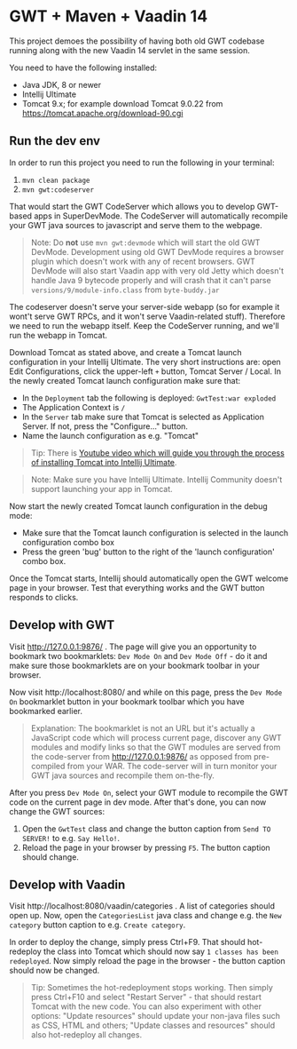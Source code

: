 # GWT + Maven + Vaadin 14

This project demoes the possibility of having both old
GWT codebase running along with the new Vaadin 14 servlet
in the same session.

You need to have the following installed:

* Java JDK, 8 or newer
* Intellij Ultimate
* Tomcat 9.x; for example download Tomcat 9.0.22 from https://tomcat.apache.org/download-90.cgi

## Run the dev env
 
In order to run this project you need to run the following in your terminal: 

1. `mvn clean package`
2. `mvn gwt:codeserver`

That would start the GWT CodeServer which allows you to develop GWT-based apps
in SuperDevMode. The CodeServer will
automatically recompile your GWT java sources to javascript and serve them to
the webpage.

> Note: Do **not** use `mvn gwt:devmode` which will start the old GWT DevMode.
Development using old GWT DevMode requires a browser plugin which doesn't work with
any of recent browsers. GWT DevMode will also start Vaadin app with very old Jetty
which doesn't handle Java 9 bytecode properly and will crash that it can't parse `versions/9/module-info.class` from `byte-buddy.jar`

The codeserver doesn't serve your server-side webapp (so for example it wont't serve GWT RPCs,
and it won't serve Vaadin-related stuff).
Therefore we need to run the webapp itself. Keep the CodeServer running, and we'll
run the webapp in Tomcat.

Download Tomcat as stated above, and
create a Tomcat launch configuration in your Intellij Ultimate. The very short
instructions are: open Edit Configurations, click the upper-left `+` button,
Tomcat Server / Local. In the newly created Tomcat launch configuration make sure that:

* In the `Deployment` tab the following is deployed:
`GwtTest:war exploded`
* The Application Context is `/`
* In the `Server` tab make sure that Tomcat is selected as Application Server. If not,
press the "Configure..." button.
* Name the launch configuration as e.g. "Tomcat"

> Tip: There is [Youtube video which will guide you through the process of
installing Tomcat into Intellij Ultimate](https://www.youtube.com/watch?v=M0Q7D03bYXc&t=10s).

> Note: Make sure you have Intellij Ultimate. Intellij Community doesn't support launching
your app in Tomcat.

Now start the newly created Tomcat launch configuration in the debug mode:
* Make sure that the Tomcat launch configuration is selected in the launch configuration combo box
* Press the green 'bug' button to the right of the 'launch configuration' combo box.
 
Once the Tomcat starts,
Intellij should automatically open the GWT welcome page in your browser. Test that
everything works and the GWT button responds to clicks.

## Develop with GWT

Visit http://127.0.0.1:9876/ . The page will give you an opportunity
to bookmark two bookmarklets: `Dev Mode On` and `Dev Mode Off` - do it
and make sure those bookmarklets are on your bookmark toolbar in your browser.

Now visit http://localhost:8080/ and while on this page, press the `Dev Mode On` bookmarklet button
in your bookmark toolbar which you have bookmarked earlier.

> Explanation: The bookmarklet is not
an URL but it's actually a JavaScript code which will process current page, discover any
GWT modules and modify links so that the GWT modules are served from the code-server
from http://127.0.0.1:9876/ as opposed from pre-compiled from your WAR.
The code-server will in turn monitor your GWT java sources and recompile them on-the-fly.

After you press `Dev Mode On`, select your GWT module to recompile the
GWT code on the current page in dev mode. After that's done, you can now change the
GWT sources:

1. Open the `GwtTest` class and change the button caption from `Send TO SERVER!` to e.g.
  `Say Hello!`.
2. Reload the page in your browser by pressing `F5`. The button caption should change.

## Develop with Vaadin

Visit http://localhost:8080/vaadin/categories . A list of categories should open up.
Now, open the `CategoriesList` java class and change e.g.
the `New category` button caption to e.g. `Create category`.

In order to deploy the change, simply press Ctrl+F9. That should hot-redeploy
the class into Tomcat which should now say `1 classes has been redeployed`.
Now simply reload the page in the browser - the button caption should now be changed.

> Tip: Sometimes the hot-redeployment stops working. Then simply press
Ctrl+F10 and select "Restart Server" - that should restart Tomcat with the
new code. You can also experiment with other options: "Update resources"
should update your non-java files such as CSS, HTML and others;
"Update classes and resources" should also hot-redeploy all changes.
